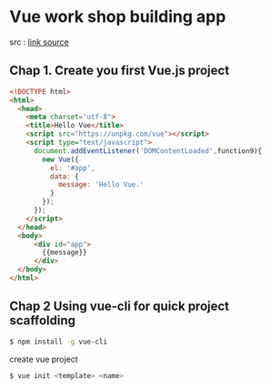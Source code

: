 # Vue work shop building app

src : [link source](https://jayway.github.io/vue-js-workshop/docs)

## Chap 1. Create you first Vue.js project

```html
<!DOCTYPE html>
<html>
  <head>
    <meta charset="utf-8">
    <title>Hello Vue</title>
    <script src="https://unpkg.com/vue"></script>
    <script type="text/javascript">
      document.addEventListener('DOMContentLoaded',function9){
        new Vue({
          el: '#app',
          data: {
            message: 'Hello Vue.'
          }
        });
      });
    </script>
  </head>
  <body>
      <div id="app">
        {{message}}
      </div>
  </body>
</html>
```

## Chap 2 Using vue-cli for quick project scaffolding

```sh
$ npm install -g vue-cli
```
create vue project
```sh
$ vue init <template> <name>
```

